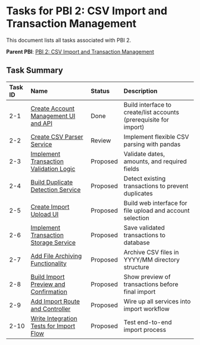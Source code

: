 # Tasks for PBI 2: CSV Import and Transaction Management

This document lists all tasks associated with PBI 2.

**Parent PBI**: [PBI 2: CSV Import and Transaction Management](./prd.md)

## Task Summary

| Task ID | Name | Status | Description |
| :--- | :--- | :---- | :--- |
| 2-1 | [Create Account Management UI and API](./2-1.md) | Done | Build interface to create/list accounts (prerequisite for import) |
| 2-2 | [Create CSV Parser Service](./2-2.md) | Review | Implement flexible CSV parsing with pandas |
| 2-3 | [Implement Transaction Validation Logic](./2-3.md) | Proposed | Validate dates, amounts, and required fields |
| 2-4 | [Build Duplicate Detection Service](./2-4.md) | Proposed | Detect existing transactions to prevent duplicates |
| 2-5 | [Create Import Upload UI](./2-5.md) | Proposed | Build web interface for file upload and account selection |
| 2-6 | [Implement Transaction Storage Service](./2-6.md) | Proposed | Save validated transactions to database |
| 2-7 | [Add File Archiving Functionality](./2-7.md) | Proposed | Archive CSV files in YYYY/MM directory structure |
| 2-8 | [Build Import Preview and Confirmation](./2-8.md) | Proposed | Show preview of transactions before final import |
| 2-9 | [Add Import Route and Controller](./2-9.md) | Proposed | Wire up all services into import workflow |
| 2-10 | [Write Integration Tests for Import Flow](./2-10.md) | Proposed | Test end-to-end import process |

